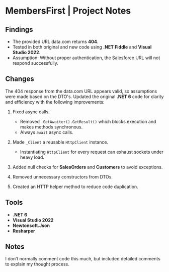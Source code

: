 # MembersFirst | Project Notes

## Findings
- The provided URL data.com returns **404**.  
- Tested in both original and new code using **.NET Fiddle** and **Visual Studio 2022**.  
- Assumption: Without proper authentication, the Salesforce URL will not respond successfully.  

## Changes
The 404 response from the data.com URL appears valid, so assumptions were made based on the DTO's.
Updated the original **.NET 6** code for clarity and efficiency with the following improvements:

1. Fixed async calls.  
   - Removed `.GetAwaiter().GetResult()` which blocks execution and makes methods synchronous.  
   - Always `await` async calls.  

2. Made `_Client` a reusable `HttpClient` instance.  
   - Instantiating `HttpClient` for every request can exhaust sockets under heavy load.  

3. Added null checks for **SalesOrders** and **Customers** to avoid exceptions.  

4. Removed unnecessary constructors from DTOs.  

5. Created an HTTP helper method to reduce code duplication.  

## Tools
- **.NET 6**  
- **Visual Studio 2022**  
- **Newtonsoft.Json**  
- **Resharper**  

## Notes
I don’t normally comment code this much, but included detailed comments to explain my thought process.  

